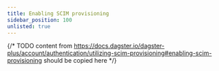 ```yaml
---
title: Enabling SCIM provisioning
sidebar_position: 100
unlisted: true
---
```


{/* TODO content from https://docs.dagster.io/dagster-plus/account/authentication/utilizing-scim-provisioning#enabling-scim-provisioning should be copied here */}
